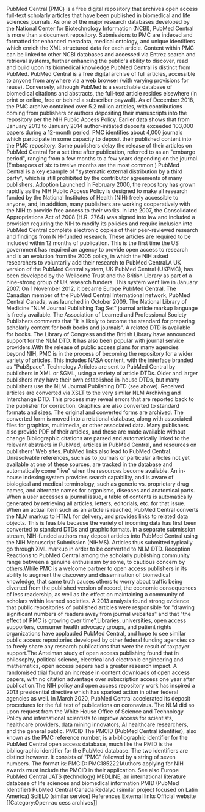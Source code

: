 PubMed Central (PMC) is a free digital repository that archives open
access full-text scholarly articles that have been published in
biomedical and life sciences journals. As one of the major research
databases developed by the National Center for Biotechnology Information
(NCBI), PubMed Central is more than a document repository. Submissions
to PMC are indexed and formatted for enhanced metadata, medical
ontology, and unique identifiers which enrich the XML structured data
for each article. Content within PMC can be linked to other NCBI
databases and accessed via Entrez search and retrieval systems, further
enhancing the public\'s ability to discover, read and build upon its
biomedical knowledge.PubMed Central is distinct from PubMed. PubMed
Central is a free digital archive of full articles, accessible to anyone
from anywhere via a web browser (with varying provisions for reuse).
Conversely, although PubMed is a searchable database of biomedical
citations and abstracts, the full-text article resides elsewhere (in
print or online, free or behind a subscriber paywall). As of December
2018, the PMC archive contained over 5.2 million articles, with
contributions coming from publishers or authors depositing their
manuscripts into the repository per the NIH Public Access Policy.
Earlier data shows that from January 2013 to January 2014
author-initiated deposits exceeded 103,000 papers during a 12-month
period. PMC identifies about 4,000 journals which participate in some
capacity to deposit their published content into the PMC repository.
Some publishers delay the release of their articles on PubMed Central
for a set time after publication, referred to as an \"embargo period\",
ranging from a few months to a few years depending on the journal.
(Embargoes of six to twelve months are the most common.) PubMed Central
is a key example of \"systematic external distribution by a third
party\", which is still prohibited by the contributor agreements of many
publishers. Adoption Launched in February 2000, the repository has grown
rapidly as the NIH Public Access Policy is designed to make all research
funded by the National Institutes of Health (NIH) freely accessible to
anyone, and, in addition, many publishers are working cooperatively with
the NIH to provide free access to their works. In late 2007, the
Consolidated Appropriations Act of 2008 (H.R. 2764) was signed into law
and included a provision requiring the NIH to modify its policies and
require inclusion into PubMed Central complete electronic copies of
their peer-reviewed research and findings from NIH-funded research.
These articles are required to be included within 12 months of
publication. This is the first time the US government has required an
agency to provide open access to research and is an evolution from the
2005 policy, in which the NIH asked researchers to voluntarily add their
research to PubMed Central.A UK version of the PubMed Central system, UK
PubMed Central (UKPMC), has been developed by the Wellcome Trust and the
British Library as part of a nine-strong group of UK research funders.
This system went live in January 2007. On 1 November 2012, it became
Europe PubMed Central. The Canadian member of the PubMed Central
International network, PubMed Central Canada, was launched in October
2009. The National Library of Medicine \"NLM Journal Publishing Tag
Set\" journal article markup language is freely available. The
Association of Learned and Professional Society Publishers comments that
\"it is likely to become the standard for preparing scholarly content
for both books and journals\". A related DTD is available for books. The
Library of Congress and the British Library have announced support for
the NLM DTD. It has also been popular with journal service
providers.With the release of public access plans for many agencies
beyond NIH, PMC is in the process of becoming the repository for a wider
variety of articles. This includes NASA content, with the interface
branded as \"PubSpace\". Technology Articles are sent to PubMed Central
by publishers in XML or SGML, using a variety of article DTDs. Older and
larger publishers may have their own established in-house DTDs, but many
publishers use the NLM Journal Publishing DTD (see above). Received
articles are converted via XSLT to the very similar NLM Archiving and
Interchange DTD. This process may reveal errors that are reported back
to the publisher for correction. Graphics are also converted to standard
formats and sizes. The original and converted forms are archived. The
converted form is moved into a relational database, along with
associated files for graphics, multimedia, or other associated data.
Many publishers also provide PDF of their articles, and these are made
available without change.Bibliographic citations are parsed and
automatically linked to the relevant abstracts in PubMed, articles in
PubMed Central, and resources on publishers\' Web sites. PubMed links
also lead to PubMed Central. Unresolvable references, such as to
journals or particular articles not yet available at one of these
sources, are tracked in the database and automatically come \"live\"
when the resources become available. An in-house indexing system
provides search capability, and is aware of biological and medical
terminology, such as generic vs. proprietary drug names, and alternate
names for organisms, diseases and anatomical parts. When a user accesses
a journal issue, a table of contents is automatically generated by
retrieving all articles, letters, editorials, etc. for that issue. When
an actual item such as an article is reached, PubMed Central converts
the NLM markup to HTML for delivery, and provides links to related data
objects. This is feasible because the variety of incoming data has first
been converted to standard DTDs and graphic formats. In a separate
submission stream, NIH-funded authors may deposit articles into PubMed
Central using the NIH Manuscript Submission (NIHMS). Articles thus
submitted typically go through XML markup in order to be converted to
NLM DTD. Reception Reactions to PubMed Central among the scholarly
publishing community range between a genuine enthusiasm by some, to
cautious concern by others.While PMC is a welcome partner to open access
publishers in its ability to augment the discovery and dissemination of
biomedical knowledge, that same truth causes others to worry about
traffic being diverted from the published version of record, the
economic consequences of less readership, as well as the effect on
maintaining a community of scholars within learned societies. A 2013
analysis found strong evidence that public repositories of published
articles were responsible for \"drawing significant numbers of readers
away from journal websites\" and that \"the effect of PMC is growing
over time\".Libraries, universities, open access supporters, consumer
health advocacy groups, and patient rights organizations have applauded
PubMed Central, and hope to see similar public access repositories
developed by other federal funding agencies so to freely share any
research publications that were the result of taxpayer support.The
Antelman study of open access publishing found that in philosophy,
political science, electrical and electronic engineering and
mathematics, open access papers had a greater research impact. A
randomised trial found an increase in content downloads of open access
papers, with no citation advantage over subscription access one year
after publication.The NIH policy and open access repository work has
inspired a 2013 presidential directive which has sparked action in other
federal agencies as well. In March 2020, PubMed Central accelerated its
deposit procedures for the full text of publications on coronavirus. The
NLM did so upon request from the White House Office of Science and
Technology Policy and international scientists to improve access for
scientists, healthcare providers, data mining innovators, AI healthcare
researchers, and the general public. PMCID The PMCID (PubMed Central
identifier), also known as the PMC reference number, is a bibliographic
identifier for the PubMed Central open access database, much like the
PMID is the bibliographic identifier for the PubMed database. The two
identifiers are distinct however. It consists of \"PMC\" followed by a
string of seven numbers. The format is: PMCID: PMC1852221Authors
applying for NIH awards must include the PMCID in their application. See
also Europe PubMed Central JATS (technology) MEDLINE, an international
literature database of life sciences and biomedical information PMID
(PubMed Identifier) PubMed Central Canada Redalyc (similar project
focused on Latin America) SciELO (similar service) References External
links Official website \[\[Category:Open-ac cess archives\]\]
